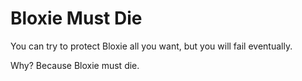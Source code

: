 # Bloxie Must Die

You can try to protect Bloxie all you want, but you will fail eventually. 

Why? Because Bloxie must die.
